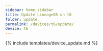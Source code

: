 ```yaml
---
sidebar: home_sidebar
title: Update LineageOS on t6
folder: update
permalink: /devices/t6/update/
device: t6
---
```

{% include templates/device_update.md %}
